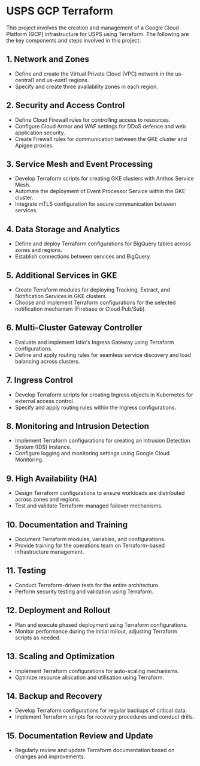 # USPS GCP Terraform

This project involves the creation and management of a Google Cloud Platform (GCP) infrastructure for USPS using Terraform. The following are the key components and steps involved in this project:

## 1. Network and Zones
- Define and create the Virtual Private Cloud (VPC) network in the us-central1 and us-east1 regions.
- Specify and create three availability zones in each region.

## 2. Security and Access Control
- Define Cloud Firewall rules for controlling access to resources.
- Configure Cloud Armor and WAF settings for DDoS defence and web application security.
- Create Firewall rules for communication between the GKE cluster and Apigee proxies.

## 3. Service Mesh and Event Processing
- Develop Terraform scripts for creating GKE clusters with Anthos Service Mesh.
- Automate the deployment of Event Processor Service within the GKE cluster.
- Integrate mTLS configuration for secure communication between services.

## 4. Data Storage and Analytics
- Define and deploy Terraform configurations for BigQuery tables across zones and regions.
- Establish connections between services and BigQuery.

## 5. Additional Services in GKE
- Create Terraform modules for deploying Tracking, Extract, and Notification Services in GKE clusters.
- Choose and implement Terraform configurations for the selected notification mechanism (Firebase or Cloud Pub/Sub).

## 6. Multi-Cluster Gateway Controller
- Evaluate and implement Istio's Ingress Gateway using Terraform configurations.
- Define and apply routing rules for seamless service discovery and load balancing across clusters.

## 7. Ingress Control
- Develop Terraform scripts for creating Ingress objects in Kubernetes for external access control.
- Specify and apply routing rules within the Ingress configurations.

## 8. Monitoring and Intrusion Detection
- Implement Terraform configurations for creating an Intrusion Detection System (IDS) instance.
- Configure logging and monitoring settings using Google Cloud Monitoring.

## 9. High Availability (HA)
- Design Terraform configurations to ensure workloads are distributed across zones and regions.
- Test and validate Terraform-managed failover mechanisms.

## 10. Documentation and Training
- Document Terraform modules, variables, and configurations.
- Provide training for the operations team on Terraform-based infrastructure management.

## 11. Testing
- Conduct Terraform-driven tests for the entire architecture.
- Perform security testing and validation using Terraform.

## 12. Deployment and Rollout
- Plan and execute phased deployment using Terraform configurations.
- Monitor performance during the initial rollout, adjusting Terraform scripts as needed.

## 13. Scaling and Optimization
- Implement Terraform configurations for auto-scaling mechanisms.
- Optimize resource allocation and utilisation using Terraform.

## 14. Backup and Recovery
- Develop Terraform configurations for regular backups of critical data.
- Implement Terraform scripts for recovery procedures and conduct drills.

## 15. Documentation Review and Update
- Regularly review and update Terraform documentation based on changes and improvements.

